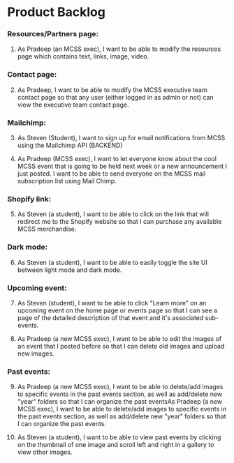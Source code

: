 # Product Backlog

### Resources/Partners page:

1. As Pradeep (an MCSS exec), I want to be able to modify the resources page which contains text, links, image, video.


### Contact page:

2. As Pradeep, I want to be able to modify the MCSS executive team contact page so that any user (either logged in as admin or not) can view the executive team contact page.

### Mailchimp:

3. As Steven (Student), I want to sign up for email notifications from MCSS using the Mailchimp API (BACKEND)

4. As Pradeep (MCSS exec), I want to let everyone know about the cool MCSS event that is going to be held next week or a new announcement I just posted. I want to be able to send everyone on the MCSS mail subscription list using Mail Chimp.

### Shopify link:

5. As Steven (a student), I want to be able to click on the link that will redirect me to the Shopify website so that I can purchase any available MCSS merchandise. 

### Dark mode:

6. As Steven (a student), I want to be able to easily toggle the site UI  between light mode and dark mode.

### Upcoming event:
7. As Steven (student), I want to be able to click "Learn more" on an upcoming event on the home page or events page so that I can see a page of the detailed description of that event and it's associated sub-events.

8. As Pradeep (a new MCSS exec), I want to be able to edit the images of an event that I posted before so that I can delete old images and upload new images.

### Past events:
9. As Pradeep (a new MCSS exec), I want to be able to delete/add images to specific events in the past events section, as well as add/delete new "year" folders so that I can organize the past eventsAs Pradeep (a new MCSS exec), I want to be able to delete/add images to specific events in the past events section, as well as add/delete new "year" folders so that I can organize the past events.

10. As Steven (a student), I want to be able to view past events by clicking on the thumbnail of one image and scroll left and right in a gallery to view other images.

